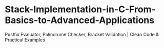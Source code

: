 # Stack-Implementation-in-C-From-Basics-to-Advanced-Applications
Postfix Evaluator, Palindrome Checker, Bracket Validation | Clean Code &amp; Practical Examples
